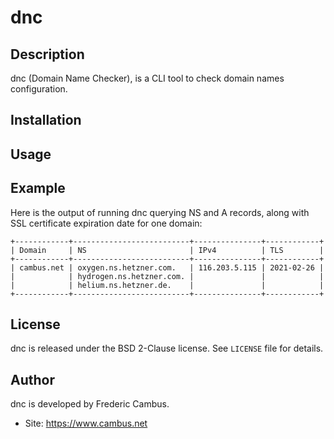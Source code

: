 # dnc

## Description

dnc (Domain Name Checker), is a CLI tool to check domain names configuration.

## Installation

## Usage

## Example

Here is the output of running dnc querying NS and A records, along with
SSL certificate expiration date for one domain:

	+------------+--------------------------+---------------+------------+
	| Domain     | NS                       | IPv4          | TLS        |
	+------------+--------------------------+---------------+------------+
	| cambus.net | oxygen.ns.hetzner.com.   | 116.203.5.115 | 2021-02-26 |
	|            | hydrogen.ns.hetzner.com. |               |            |
	|            | helium.ns.hetzner.de.    |               |            |
	+------------+--------------------------+---------------+------------+

## License

dnc is released under the BSD 2-Clause license. See `LICENSE` file for details.

## Author

dnc is developed by Frederic Cambus.

- Site: https://www.cambus.net
